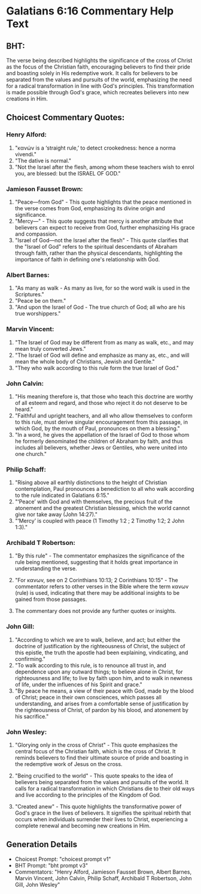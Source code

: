 # Galatians 6:16 Commentary Help Text

## BHT:
The verse being described highlights the significance of the cross of Christ as the focus of the Christian faith, encouraging believers to find their pride and boasting solely in His redemptive work. It calls for believers to be separated from the values and pursuits of the world, emphasizing the need for a radical transformation in line with God's principles. This transformation is made possible through God's grace, which recreates believers into new creations in Him.

## Choicest Commentary Quotes:
### Henry Alford:
1. "κανών is a ‘straight rule,’ to detect crookedness: hence a norma vivendi."
2. "The dative is normal."
3. "Not the Israel after the flesh, among whom these teachers wish to enrol you, are blessed: but the ISRAEL OF GOD."

### Jamieson Fausset Brown:
1. "Peace—from God" - This quote highlights that the peace mentioned in the verse comes from God, emphasizing its divine origin and significance.
2. "Mercy—" - This quote suggests that mercy is another attribute that believers can expect to receive from God, further emphasizing His grace and compassion.
3. "Israel of God—not the Israel after the flesh" - This quote clarifies that the "Israel of God" refers to the spiritual descendants of Abraham through faith, rather than the physical descendants, highlighting the importance of faith in defining one's relationship with God.

### Albert Barnes:
1. "As many as walk - As many as live, for so the word walk is used in the Scriptures."
2. "Peace be on them."
3. "And upon the Israel of God - The true church of God; all who are his true worshippers."

### Marvin Vincent:
1. "The Israel of God may be different from as many as walk, etc., and may mean truly converted Jews."
2. "The Israel of God will define and emphasize as many as, etc., and will mean the whole body of Christians, Jewish and Gentile."
3. "They who walk according to this rule form the true Israel of God."

### John Calvin:
1. "His meaning therefore is, that those who teach this doctrine are worthy of all esteem and regard, and those who reject it do not deserve to be heard."
2. "Faithful and upright teachers, and all who allow themselves to conform to this rule, must derive singular encouragement from this passage, in which God, by the mouth of Paul, pronounces on them a blessing."
3. "In a word, he gives the appellation of the Israel of God to those whom he formerly denominated the children of Abraham by faith, and thus includes all believers, whether Jews or Gentiles, who were united into one church."

### Philip Schaff:
1. "Rising above all earthly distinctions to the height of Christian contemplation, Paul pronounces a benediction to all who walk according to the rule indicated in Galatians 6:15."
2. "‘Peace’ with God and with themselves, the precious fruit of the atonement and the greatest Christian blessing, which the world cannot give nor take away (John 14:27)."
3. "‘Mercy’ is coupled with peace (1 Timothy 1:2  ; 2 Timothy 1:2; 2 John 1:3)."

### Archibald T Robertson:
1. "By this rule" - The commentator emphasizes the significance of the rule being mentioned, suggesting that it holds great importance in understanding the verse.

2. "For κανων, see on 2 Corinthians 10:13; 2 Corinthians 10:15" - The commentator refers to other verses in the Bible where the term κανων (rule) is used, indicating that there may be additional insights to be gained from those passages.

3. The commentary does not provide any further quotes or insights.

### John Gill:
1. "According to which we are to walk, believe, and act; but either the doctrine of justification by the righteousness of Christ, the subject of this epistle, the truth the apostle had been explaining, vindicating, and confirming."
2. "To walk according to this rule, is to renounce all trust in, and dependence upon any outward things; to believe alone in Christ, for righteousness and life; to live by faith upon him, and to walk in newness of life, under the influences of his Spirit and grace."
3. "By peace he means, a view of their peace with God, made by the blood of Christ; peace in their own consciences, which passes all understanding, and arises from a comfortable sense of justification by the righteousness of Christ, of pardon by his blood, and atonement by his sacrifice."

### John Wesley:
1. "Glorying only in the cross of Christ" - This quote emphasizes the central focus of the Christian faith, which is the cross of Christ. It reminds believers to find their ultimate source of pride and boasting in the redemptive work of Jesus on the cross.

2. "Being crucified to the world" - This quote speaks to the idea of believers being separated from the values and pursuits of the world. It calls for a radical transformation in which Christians die to their old ways and live according to the principles of the Kingdom of God.

3. "Created anew" - This quote highlights the transformative power of God's grace in the lives of believers. It signifies the spiritual rebirth that occurs when individuals surrender their lives to Christ, experiencing a complete renewal and becoming new creations in Him.


## Generation Details
- Choicest Prompt: "choicest prompt v1"
- BHT Prompt: "bht prompt v3"
- Commentators: "Henry Alford, Jamieson Fausset Brown, Albert Barnes, Marvin Vincent, John Calvin, Philip Schaff, Archibald T Robertson, John Gill, John Wesley"
